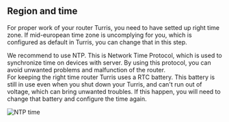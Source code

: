 ## Region and time

For proper work of your router Turris, you need to have setted up right time zone. If mid-european time zone is uncomplying for you, which is configured as default in Turris, you can change that in this step.

We recommend to use NTP. This is Network Time Protocol, which is used to synchronize time on devices with server. By using this protocol, you can avoid unwanted problems and malfunction of the router. \
For keeping the right time router Turris uses a RTC battery. This battery is still in use even when you shut down your Turris, and can't run out of voltage, which can bring unwanted troubles. If this happen, you will need to change that battery and configure the time again.

![NTP time](foris-guide/time.png)
